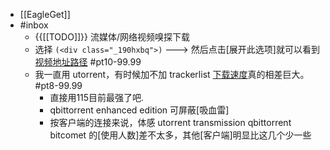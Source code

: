- [[EagleGet]]
- #inbox
    - {{[[TODO]]}} 流媒体/网络视频嗅探下载
    - 选择 `(<div class="_190hxbq">)` ---> 然后点击[展开此选项]就可以看到[视频地址路径](https://www.zhihu.com/question/66184247/answer/849495616) #pt10-99.99
    - 我一直用 utorrent，有时候加不加 trackerlist [下载速度](https://bbs.saraba1st.com/2b/thread-1999752-2-1.html)真的相差巨大。 #pt8-99.99
        - 直接用115目前最强了吧.
        - qbittorrent enhanced edition 可屏蔽[吸血雷]
        - 按客户端的连接来说，体感 utorrent transmission qbittorrent bitcomet 的[使用人数]差不太多，其他[客户端]明显比这几个少一些
